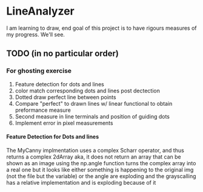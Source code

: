 
# LineAnalyzer
I am learning to draw, end goal of this project is to have rigours measures of my progress. We'll see.

## TODO (in no particular order) 
### For ghosting exercise
1. Feature detection for dots and lines
2. color match corresponding dots and lines post dectection
3. Dotted draw perfect line between points
4. Compare "perfect" to drawn lines w/ linear functional to obtain preformance measure
5. Second measure in line terminals and position of guiding dots
6. Implement error in pixel measurements

#### Feature Detection for Dots and lines


The MyCanny implmentation uses a complex Scharr operator, and thus returns a complex 2dArray
aka, it does not return an array that can be shown as an image
using the np.angle function turns the complex array into a real one but it looks like either 
something is happening to the original img (not the file but the variable) or the angle are 
exploding and the grayscalling has a relative implementation and is exploding because of it


